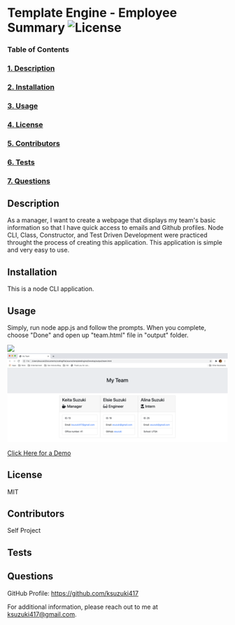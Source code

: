 # Template Engine - Employee Summary ![License](https://img.shields.io/badge/License-MIT-blue)

  ### Table of Contents
  ### [1. Description](#Description)
  ### [2. Installation](##Installation)
  ### [3. Usage](##Usage)
  ### [4. License](#License)
  ### [5. Contributors](##Contributors)
  ### [6. Tests](##Tests)
  ### [7. Questions](##Questions)

  ## Description
  As a manager, I want to create a webpage that displays my team's basic information so that I have quick access to emails and Github profiles.   Node CLI, Class, Constructor, and Test Driven Development were practiced throught the process of creating this application. This application is simple and very easy to use.
  

  ## Installation 
  This is a node CLI application.

  ## Usage
  Simply, run node app.js and follow the prompts. When you complete, choose "Done" and open up "team.html" file in "output" folder. 

  <img src="/Develop/templateEngineDemo.gif">
  <img src="/Develop/templateEngineScreenShot.png">
 
  [Click Here for a Demo](https://drive.google.com/file/d/16QAXXUXBgAWe0pe8n91Ef8ciJ_EoxPZy/view)

  ## License
  MIT

  ## Contributors
   Self Project

  ## Tests
  

  ## Questions
  GitHub Profile: https://github.com/ksuzuki417

  For additional information, please reach out to me at ksuzuki417@gmail.com.
